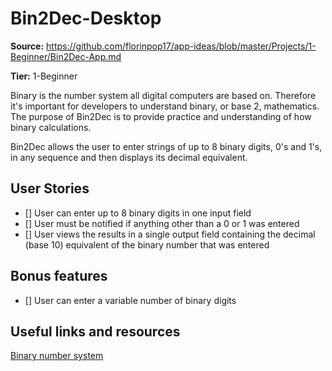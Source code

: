 # Bin2Dec-Desktop

**Source:** https://github.com/florinpop17/app-ideas/blob/master/Projects/1-Beginner/Bin2Dec-App.md

**Tier:** 1-Beginner

Binary is the number system all digital computers are based on.
Therefore it's important for developers to understand binary, or base 2,
mathematics. The purpose of Bin2Dec is to provide practice and
understanding of how binary calculations.

Bin2Dec allows the user to enter strings of up to 8 binary digits, 0's
and 1's, in any sequence and then displays its decimal equivalent.


## User Stories

-   [] User can enter up to 8 binary digits in one input field
-   [] User must be notified if anything other than a 0 or 1 was entered
-   [] User views the results in a single output field containing the decimal (base 10) equivalent of the binary number that was entered

## Bonus features

-   [] User can enter a variable number of binary digits

## Useful links and resources

[Binary number system](https://en.wikipedia.org/wiki/Binary_number)
